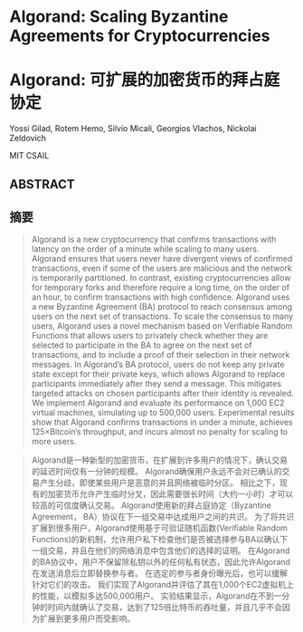 # Algorand: Scaling Byzantine Agreements  for Cryptocurrencies

# Algorand: 可扩展的加密货币的拜占庭协定

Yossi Gilad, Rotem Hemo, Silvio Micali, Georgios Vlachos, Nickolai Zeldovich

MIT CSAIL

## ABSTRACT

## 摘要

> Algorand is a new cryptocurrency that confirms transactions with latency on the order of a minute while scaling to many users.
 Algorand ensures that users never have divergent views of confirmed transactions, even if some of the users are malicious and the network is temporarily partitioned.
In contrast, existing cryptocurrencies allow for temporary forks and therefore require a long time, on the order of an hour, to confirm transactions with high confidence.
Algorand uses a new Byzantine Agreement (BA) protocol to reach consensus among users on the next set of transactions. 
To scale the consensus to many users, Algorand uses a novel mechanism based on Verifiable Random Functions that allows users to privately check whether they are selected to participate in the BA to agree on the next set of transactions, and to include a proof of their selection in their network messages. 
In Algorand’s BA protocol, users do not keep any private state except for their private keys, which allows Algorand to replace participants immediately after they send a message. 
This mitigates targeted attacks on chosen participants after their identity is revealed.
We implement Algorand and evaluate its performance on 1,000 EC2 virtual machines, simulating up to 500,000 users.
Experimental results show that Algorand confirms transactions in under a minute, achieves 125×Bitcoin’s throughput, and incurs almost no penalty for scaling to more users.

> Algorand是一种新型的加密货币，在扩展到许多用户的情况下，确认交易的延迟时间仅有一分钟的规模。
Algorand确保用户永远不会对已确认的交易产生分歧，即使某些用户是恶意的并且网络被临时分区。
相比之下，现有的加密货币允许产生临时分叉，因此需要很长时间（大约一小时）才可以较高的可信度确认交易。
Algorand使用新的拜占庭协定（Byzantine Agreement， BA）协议在下一组交易中达成用户之间的共识。
为了将共识扩展到很多用户，Algorand使用基于可验证随机函数(Verifiable Random Functions)的新机制，允许用户私下检查他们是否被选择参与BA以确认下一组交易，并且在他们的网络消息中包含他们的选择的证明。
在Algorand的BA协议中，用户不保留除私钥以外的任何私有状态，因此允许Algorand在发送消息后立即替换参与者。
在选定的参与者身份曝光后，也可以缓解针对它们的攻击。
我们实现了Algorand并评估了其在1,000个EC2虚拟机上的性能，以模拟多达500,000用户。
实验结果显示，Algorand在不到一分钟的时间内就确认了交易，达到了125倍比特币的吞吐量，并且几乎不会因为扩展到更多用户而受影响。
